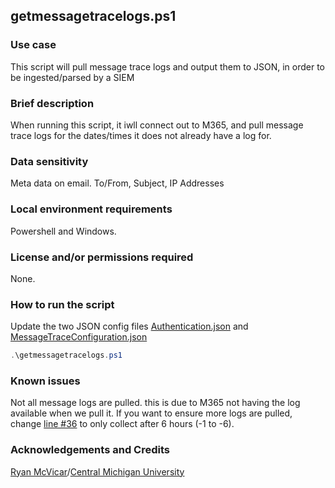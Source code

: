 ## getmessagetracelogs.ps1

### Use case

This script will pull message trace logs and output them to JSON, in order to be ingested/parsed by a SIEM

### Brief description 

When running this script, it iwll connect out to M365, and pull message trace logs for the dates/times it does not already have a log for.

### Data sensitivity

Meta data on email. To/From, Subject, IP Addresses

### Local environment requirements

Powershell and Windows.

### License and/or permissions required

None.

### How to run the script
Update the two JSON config files [Authentication.json](Authentication.json) and [MessageTraceConfiguration.json](MessageTraceConfiguration.json)

```` powershell
.\getmessagetracelogs.ps1
````

### Known issues

Not all message logs are pulled. this is due to M365 not having the log available when we pull it. If you want to ensure more logs are pulled, change [line #36](https://github.com/renisac/O365Logs/blob/b9cd3788a7dc0bc811b4f72164a785825b0bc5fc/scripts/MessageTraceLogGatherer/getmessagetracelogs.ps1#L36) to only collect after 6 hours (-1 to -6).

### Acknowledgements and Credits

[Ryan McVicar](https://github.com/mcvic1rj)/[Central Michigan University](https://github.com/orgs/CentralMichigan/)
